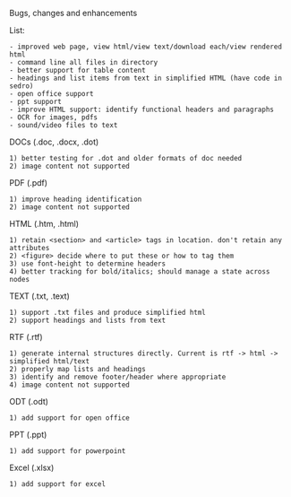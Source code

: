 Bugs, changes and enhancements


List:

	- improved web page, view html/view text/download each/view rendered html
	- command line all files in directory
	- better support for table content
	- headings and list items from text in simplified HTML (have code in sedro)
	- open office support
	- ppt support
	- improve HTML support: identify functional headers and paragraphs
	- OCR for images, pdfs
	- sound/video files to text


DOCs (.doc, .docx, .dot)

	1) better testing for .dot and older formats of doc needed
	2) image content not supported


PDF (.pdf)

	1) improve heading identification
	2) image content not supported

HTML (.htm, .html)

    1) retain <section> and <article> tags in location. don't retain any attributes
    2) <figure> decide where to put these or how to tag them
    3) use font-height to determine headers
    4) better tracking for bold/italics; should manage a state across nodes

TEXT (.txt, .text)

	1) support .txt files and produce simplified html
	2) support headings and lists from text
   
RTF (.rtf)
	
	1) generate internal structures directly. Current is rtf -> html -> simplified html/text
	2) properly map lists and headings
	3) identify and remove footer/header where appropriate
	4) image content not supported
	
ODT (.odt)

	1) add support for open office

PPT (.ppt)

	1) add support for powerpoint
	
Excel (.xlsx)

	1) add support for excel
	
